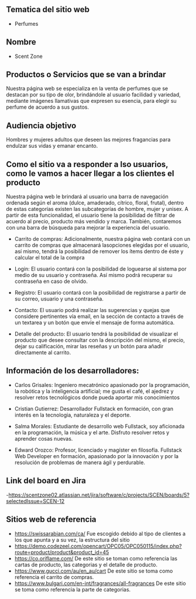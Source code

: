 ## Tematica del sitio web

- Perfumes

## Nombre

- Scent Zone

## Productos o Servicios que se van a brindar

Nuestra página web se especializa en la venta de perfumes que se destacan por su tipo de olor,
brindándole al usuario facilidad y variedad, mediante imágenes llamativas que expresen su
esencia, para elegir su perfume de acuerdo a sus gustos.

## Audiencia objetivo

Hombres y mujeres adultos que deseen las mejores fragancias para endulzar sus vidas y emanar
encanto.

## Como el sitio va a responder a lso usuarios, como le vamos a hacer llegar a los clientes el producto

Nuestra página web le brindará al usuario una barra de navegación ordenada según el aroma (dulce, amaderado, cítrico, floral, frutal), dentro de estas categorías existen las subcategorías de hombre, mujer y unisex. A partir de esta funcionalidad, el usuario tiene la posibilidad de filtrar de acuerdo al precio, producto más vendido y marca. También, contaremos con una barra de búsqueda para mejorar la experiencia del usuario.

- Carrito de compras: Adicionalmente, nuestra página web contará con un carrito de compras que almacenará lasopciones elegidas por el usuario, así mismo, tendrá la posibilidad de remover los ítems dentro de éste y calcular el total de la compra

- Login: El usuario contará con la posibilidad de loguearse al sistema por medio de su usuario y contraseña. Así mismo podrá recuperar su contraseña en caso de olvido.

- Registro: El usuario contará con la posibilidad de registrarse a partir de su correo, usuario y una contraseña.

- Contacto: El usuario podrá realizar las sugerencias y quejas que considere pertinentes vía email, en la sección de contacto a través de un textarea y un botón que envíe el mensaje de forma automática.

- Detalle del producto: El usuario tendrá la posibilidad de visualizar el producto que desee consultar con la descripción del mismo, el precio, dejar su calificación, mirar las reseñas y un botón para añadir directamente al carrito.

## Información de los desarrolladores:

- Carlos Grisales:
  Ingeniero mecatrónico apasionado por la programación, la robótica y la inteligencia artificial; me gusta el café, el ajedrez y resolver retos tecnológicos donde pueda aportar mis conocimientos

- Cristian Gutierrez:
  Desarrollador Fullstack en formación, con gran interés en la tecnologia, naturaleza y el deporte.
  
- Salma Morales:
Estudiante de desarrollo web Fullstack, soy aficionada en la programación, la música y el arte. Disfruto resolver retos y aprender cosas nuevas.

- Edward Orozco:
Profesor, licenciado y magíster en filosofía. Fullstack Web Developer en formación, apasionado por la innovación y por la resolución de problemas de manera ágil y perdurable.

## Link del board en Jira

-https://scentzone02.atlassian.net/jira/software/c/projects/SCEN/boards/5?selectedIssue=SCEN-12

## Sitios web de referencia

- https://swissarabian.com/ca/ Fue escogido debido al tipo de clientes a los que apunta y a su vez, la estructura del sitio 
- https://demo.codezeel.com/opencart/OPC05/OPC050115/index.php?route=product/product&product_id=45
- https://co.oriflame.com/ De este sitio se toman como referencia las cartas de producto, las categorias y el detalle de producto.
- https://www.gucci.com/au/en_au/cart De este sitio se toma como referencia el carrito de compras.
- https://www.bulgari.com/en-int/fragrances/all-fragrances De este sitio se toma como referencia la parte de categorias.

